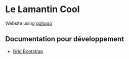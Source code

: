 # Le Lamantin Cool

Website using [gohugo](https://gohugo.io/)

## Documentation pour développement
* [Grid Bootstrap](https://github.com/twbs/bootstrap-sass/issues/651)

